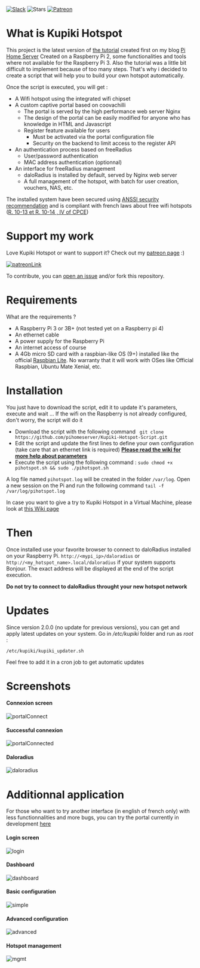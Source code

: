 [![Slack](https://img.shields.io/badge/slack-kupiki--tools-blue.svg)](https://kupiki-tools.slack.com) ![Stars](https://img.shields.io/github/stars/pihomeserver/kupiki-hotspot-script.svg?style=social&label=Star) [![Patreon](https://img.shields.io/badge/%24-Donate-brightgreen.svg)](https://www.patreon.com/pihomeserver)

What is Kupiki Hotspot
==================

This project is the latest version of [the tutorial](http://www.pihomeserver.fr/2015/08/05/raspberry-pi-coovachilli-et-freeradius-pour-un-hotspot-wifi-avec-portail-captif/) created first on my blog [Pi Home Server](http://www.pihomeserver.fr)
Created on a Raspberry Pi 2, some functionalities and tools where not available for the Raspberry Pi 3. Also the tutorial was a little bit difficult to
implement because of too many steps. That's why i decided to create a script that will help you to build your own hotspot automatically.

Once the script is executed, you will get :
- A Wifi hotspot using the integrated wifi chipset
- A custom captive portal based on coovachilli
    - The portal is served by the high performance web server Nginx
    - The design of the portal can be easily modified for anyone who has knowledge in HTML and Javascript
    - Register feature available for users
        - Must be activated via the portal configuration file
        - Security on the backend to limit access to the register API
- An authentication process based on freeRadius
    - User/password authentication
    - MAC address authentication (optionnal)
- An interface for freeRadius management
    - daloRadius is installed by default, served by Nginx web server
    - A full management of the hotspot, with batch for user creation, vouchers, NAS, etc.

The installed system have been secured using [ANSSI security recommendation](https://www.ssi.gouv.fr/uploads/IMG/cspn/anssi-cspn_2009-04fr.pdf) and is compliant with french laws about free wifi hotspots ([R. 10-13 et R. 10-14 , IV of CPCE](https://www.cdse.fr/wifi-et-conservation-des-donnees))

Support my work
=======

Love Kupiki Hotspot or want to support it? Check out my [patreon page](https://www.patreon.com/pihomeserver) :)

[![patreonLink](http://www.pihomeserver.fr/hosting/patreon/patreon_1.png)](https://www.patreon.com/pihomeserver)


To contribute, you can [open an issue](https://github.com/pihomeserver/Kupiki-Hotspot-Script/issues) and/or fork this repository.

Requirements
============

What are the requirements ?
- A Raspberry Pi 3 or 3B+ (not tested yet on a Raspberry pi 4)
- An ethernet cable
- A power supply for the Raspberry Pi
- An internet access of course
- A 4Gb micro SD card with a raspbian-like OS (9+) installed like the official [Raspbian Lite](https://www.raspberrypi.org/downloads/raspbian/). No warranty that it will work with OSes like Official Raspbian, Ubuntu Mate Xenial, etc.

Installation
=====

You just have to download the script, edit it to update it's parameters, execute and wait ... If the wifi on the Raspberry is not already configured, don't worry, the script will do it

- Download the script with the following command
` git clone https://github.com/pihomeserver/Kupiki-Hotspot-Script.git`
- Edit the script and update the first lines to define your own configuration (take care that an ethernet link is required) **[Please read the wiki for more help about parameters](https://github.com/pihomeserver/Kupiki-Hotspot-Script/wiki)**
- Execute the script using the following command :
` sudo chmod +x pihotspot.sh && sudo ./pihotspot.sh `

A log file named `pihotspot.log` will be created in the folder `/var/log`. Open a new session on the Pi and run the following command `tail -f /var/log/pihotspot.log`

In case you want to give a try to Kupiki Hotspot in a Virtual Machine, please look at [this Wiki page](https://github.com/pihomeserver/Kupiki-Hotspot-Script/wiki/Using-Kupiki-Hotspot-in-a-virtual-machine)

Then
=====
Once installed use your favorite browser to connect to daloRadius installed on your Raspberry Pi.
` http://<mypi_ip>/daloradius ` or ` http://<my_hotspot_name>.local/daloradius ` if your system supports Bonjour.
The exact address will be displayed at the end of the script execution.

**Do not try to connect to daloRadius throught your new hotspot network**

Updates
=======

Since version 2.0.0 (no update for previous versions), you can get and apply latest updates on your system.
Go in _/etc/kupiki_ folder and run as _root_ :
```
/etc/kupiki/kupiki_updater.sh
```
Feel free to add it in a cron job to get automatic updates

Screenshots
=======

#### Connexion screen
![portalConnect](http://www.pihomeserver.fr/hosting/portalConnect.png)

#### Successful connexion
![portalConnected](http://www.pihomeserver.fr/hosting/portalConnected.png)

#### Daloradius
![daloradius](http://www.pihomeserver.fr/hosting/daloradius.png)

Additionnal application
=======

For those who want to try another interface (in english of french only) with less functionnalities and more bugs, you can try the portal currently in development [here](https://github.com/Kupiki/Kupiki-Hotspot-Admin-Install)

#### Login screen
![login](http://www.pihomeserver.fr/hosting/kupiki/login.png)

#### Dashboard
![dashboard](http://www.pihomeserver.fr/hosting/kupiki/dashboard.png)

#### Basic configuration
![simple](http://www.pihomeserver.fr/hosting/kupiki/simple.png)

#### Advanced configuration
![advanced](http://www.pihomeserver.fr/hosting/kupiki/advanced.png)

#### Hotspot management
![mgmt](http://www.pihomeserver.fr/hosting/kupiki/mgmt.png)

<!-- 0. ssh enable, install git, install tail
1. name change 
2. run as su 
3. path change 
4. country name change

Remove old ssh key 
ssh-keygen -R <host>

Enable ssh
sudo update-rc.d ssh enable
sudo invoke-rc.d ssh restart

Install package
apt-gat install <package-name> 
Run as super user/ Root 
sudo su -->
